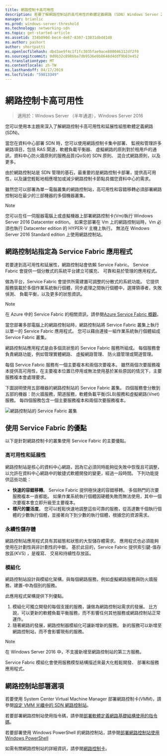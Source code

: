 ```yaml
---
title: 網路控制卡高可用性
description: 若要了解網路控制站的高可用性的軟體定義網路 (SDN) Windows Server 2016 中，您可以使用本主題。
manager: brianlic
ms.prod: windows-server-threshold
ms.technology: networking-sdn
ms.topic: get-started-article
ms.assetid: 334b090d-bec4-4e67-8307-13831dbdd1d8
ms.author: pashort
author: shortpatti
ms.openlocfilehash: dbd3ae9f4c1f1fc3035fae9ace880046312df2f0
ms.sourcegitcommit: 0d0b32c8986ba7db9536e0b8648d4ddf9b03e452
ms.translationtype: MT
ms.contentlocale: zh-TW
ms.lasthandoff: 04/17/2019
ms.locfileid: "59813349"
---
```

# <a name="network-controller-high-availability"></a>網路控制卡高可用性

>適用於：Windows Server （半年通道），Windows Server 2016

您可以使用本主題來深入了解網路控制卡高可用性和延展性組態軟體定義網路\(SDN\)。

當您在資料中心部署 SDN 時，您可以使用網路控制卡集中部署、 監視和管理許多網路項目，包括 RAS 閘道，軟體負載平衡器、 虛擬網路的原則對於租用戶的通訊，資料中心防火牆原則的服務品質\(QoS\)的 SDN 原則、 混合式網路原則，以及更多。

由於網路控制站是 SDN 管理的基石，最重要的是網路控制卡部署，提供高可用性，以及讓您輕鬆地相應增加或減少網路控制卡節點具備您資料中心的需求。

雖然您可以部署為單一電腦叢集的網路控制站，高可用性和容錯移轉必須部署網路控制站在最少的三部機器的多個機器叢集。

>[!NOTE]
>您可以在任一伺服器電腦上或虛擬機器上部署網路控制卡\(Vm\)執行 Windows Server 2016 Datacenter edition。 如果您部署在 Vm 上的網路控制站時，Vm 必須也執行 Datacenter edition 的 HYPER-V 主機上執行。 無法在 Windows Server 2016 Standard edition 上使用網路控制站。

## <a name="network-controller-as-a-service-fabric-application"></a>網路控制站指定為 Service Fabric 應用程式

若要達到高可用性和延展性，網路控制站會依賴 Service Fabric。 Service Fabric 會提供一個分散式的系統平台建立可擴充、 可靠和易於管理的應用程式。

做為平台，Service Fabric 會提供所需建置可調整的分散式的系統功能。 它提供服務裝載於多個作業系統執行個體，同步處理之間執行個體中，選擇領導者，失敗偵測、 負載平衡，以及更多的狀態資訊。

>[!NOTE]
>在 Azure 中的 Service Fabric 的相關資訊，請參閱[Azure Service Fabric 概觀](https://docs.microsoft.com/azure/service-fabric/service-fabric-overview)。

當您部署多部電腦上的網路控制站時，網路控制站將 Service Fabric 叢集上執行以單一的 Service Fabric 應用程式。 您可以藉由連接一組作業系統執行個體組成 Service Fabric 叢集。

網路控制站應用程式是由多個具狀態的 Service Fabric 服務所組成。 每個服務會負責網路功能，例如管理實體網路、 虛擬網路管理、 防火牆管理或閘道管理。 

每個 Service Fabric 服務有一個主要複本和兩個次要複本。 雖然兩個次要服務複本提供高可用性，在主要複本位置已停用或無法使用基於某些原因的情況下，主要服務複本會處理要求。

下圖說明使用五部機器的網路控制站的 Service Fabric 叢集。 四個服務會分散到五部的機器：防火牆服務，閘道服務，軟體負載平衡\(SLB\)服務和虛擬網路\(Vnet\)服務。  每四個服務包含一個主要服務複本和兩個次要服務複本。

![網路控制站的 Service Fabric 叢集](../../../media/Network-Controller-HA/Network-Controller-HA.jpg)

## <a name="advantages-of-using-service-fabric"></a>使用 Service Fabric 的優點

以下是針對網路控制卡的叢集使用 Service Fabric 的主要優點。

### <a name="high-availability-and-scalability"></a>高可用性和延展性

網路控制站是核心的資料中心網路，因為它必須同時能夠從失敗中恢復且可調整，以允許在資料中心網路中的敏捷式軟體開發的變更，經過一段時間。 下列功能提供這些功能： 

- **快速的容錯移轉**。 Service Fabric 提供極快速的容錯移轉。 多個熱門的次要服務複本一直都能。 如果作業系統執行個體因硬體失敗而無法使用，其中一個次要複本會立即升級至主要複本。 
- **標尺的靈活度**。 您可以輕鬆快速地調整這些可靠的服務，從高達數千個執行個體的少數執行個體，並接著向下到少數的執行個體，根據您的資源需求。 

### <a name="persistent-storage"></a>永續性儲存體

網路控制站應用程式具有其組態和狀態的大型儲存體需求。 應用程式也必須能夠使用在計劃性與非計劃性的中斷。 基於此目的，Service Fabric 提供索引鍵-值存放區\(KVS\) ，是複寫、 交易和持續性存放區。

### <a name="modularity"></a>模組化

網路控制站設計與模組化架構，與每個網路服務，例如虛擬網路服務與防火牆服務，建置\-中為個別的服務。 

此應用程式架構提供下列優點。

1. 模組化可獨立開發的每個支援的服務，讓做為網路控制站需求的發展。 比方說，可以更新的軟體負載平衡服務，而不影響任何其他服務或網路控制站正常運作。
2. 隨著網路的發展，網路控制器模組化可讓新增新的服務。 新的服務可以新增至網路控制站，而不會影響現有的服務。

>[!NOTE]
>在 Windows Server 2016 中，不支援新增至網路控制站的第三方服務。

Service Fabric 模組化會使用服務模型結構描述來最大化輕鬆開發、 部署和服務應用程式。

## <a name="network-controller-deployment-options"></a>網路控制站部署選項

若要使用 System Center Virtual Machine Manager 部署網路控制卡\(VMM\)，請參閱[設定 VMM 光纖中的 SDN 網路控制站](https://technet.microsoft.com/system-center-docs/vmm/scenario/sdn-network-controller)。

若要部署網路控制站使用指令碼，請參閱[部署軟體定義網路基礎結構使用的指令碼](../../deploy/Deploy-a-Software-Defined-Network-infrastructure-using-scripts.md)。

若要部署使用 Windows PowerShell 的網路控制站，請參閱[部署網路控制站使用 Windows PowerShell](../../deploy/Deploy-Network-Controller-using-Windows-PowerShell.md)

如需有關網路控制站的詳細資訊，請參閱[網路控制卡](Network-Controller.md)。